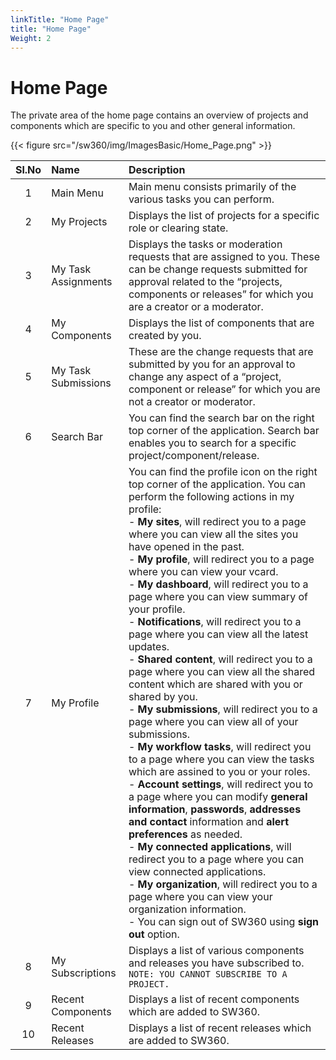 ```yaml
---
linkTitle: "Home Page"
title: "Home Page"
Weight: 2
---
```


# Home Page

The private area of the home page contains an overview of projects and components which are specific to you and other general information.

{{< figure src="/sw360/img/ImagesBasic/Home_Page.png" >}}

| Sl.No | Name | Description |
|:-----:| :-----------|:------------|
| 1 | Main Menu | Main menu consists primarily of the various tasks you can perform.|
| 2 | My Projects | Displays the list of projects for a specific role or clearing state. |
| 3 | My Task Assignments | Displays the tasks or moderation requests that are assigned to you. These can be change requests submitted for approval related to the “projects, components or releases” for which you are a creator or a moderator.|
| 4 | My Components | Displays the list of components that are created by you. |
| 5 | My Task Submissions | These are the change requests that are submitted by you for an approval to change any aspect of a “project, component or release” for which you are not a creator or moderator. |
| 6 | Search Bar |  You can find the search bar on the right top corner of the application. Search bar enables you to search for a specific project/component/release. |
| 7 | My Profile | You can find the profile icon on the right top corner of the application. You can perform the following actions in my profile:</br> - **My sites**, will redirect you to a page where you can view all the sites you have opened in the past. </br> - **My profile**, will redirect you to a page where you can view your vcard. </br> - **My dashboard**, will redirect you to a page where you can view summary of your profile. </br> - **Notifications**, will redirect you to a page where you can view all the latest updates. </br> - **Shared content**, will redirect you to a page where you can view all the shared content which are shared with you or shared by you. </br> - **My submissions**, will redirect you to a page where you can view all of your submissions. </br> - **My workflow tasks**, will redirect you to a page where you can view the tasks which are assined to you or your roles. </br> - **Account settings**, will redirect you to a page where you can modify **general information**, **passwords**, **addresses and contact** information and **alert preferences** as needed. </br> - **My connected applications**, will redirect you to a page where you can view connected applications. </br> - **My organization**, will redirect you to a page where you can view your organization information. </br> - You can sign out of SW360 using **sign out** option. |
| 8 | My Subscriptions | Displays a list of various components and releases you have subscribed to. </br> ```NOTE: YOU CANNOT SUBSCRIBE TO A PROJECT.```|
| 9 | Recent Components | Displays a list of recent components which are added to SW360.|
| 10 | Recent Releases | Displays a list of recent releases which are added to SW360. |

